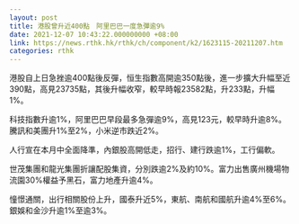 ```yaml
---
layout: post
title: 港股曾升近400點　阿里巴巴一度急彈逾9%
date: 2021-12-07 10:43:22.000000000 +08:00
link: https://news.rthk.hk/rthk/ch/component/k2/1623115-20211207.htm
categories: rthk
---
```


港股自上日急挫逾400點後反彈，恒生指數高開逾350點後，進一步擴大升幅至近390點，高見23735點，其後升幅收窄，較早時報23582點，升233點，升幅1%。

科技指數升逾1%，阿里巴巴早段最多急彈逾9%，高見123元，較早時升逾8%。騰訊和美團升1%至2%，小米逆市跌近2%。

人行宣在本月中全面降準，內銀股高開低走，招行、建行跌逾1%，工行偏軟。

世茂集團和龍光集團折讓配股集資，分別跌逾2%及約10%。富力出售廣州機場物流園30%權益予黑石，富力地產升逾4%。

憧憬通關，出行相關股份上升，國泰升近5%，東航、南航和國航升逾4%至6%。銀娛和金沙升逾1%至逾3%。

